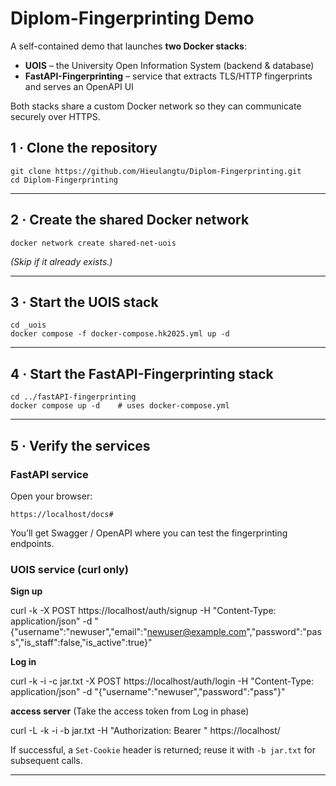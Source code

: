 # Diplom-Fingerprinting Demo

A self-contained demo that launches **two Docker stacks**:

- **UOIS** – the University Open Information System (backend & database)
- **FastAPI-Fingerprinting** – service that extracts TLS/HTTP fingerprints and serves an OpenAPI UI

Both stacks share a custom Docker network so they can communicate securely over HTTPS.

## 1 · Clone the repository

    git clone https://github.com/Hieulangtu/Diplom-Fingerprinting.git
    cd Diplom-Fingerprinting

---

## 2 · Create the shared Docker network

    docker network create shared-net-uois

_(Skip if it already exists.)_

---

## 3 · Start the **UOIS** stack

    cd _uois
    docker compose -f docker-compose.hk2025.yml up -d

---

## 4 · Start the **FastAPI-Fingerprinting** stack

    cd ../fastAPI-fingerprinting
    docker compose up -d    # uses docker-compose.yml

---

## 5 · Verify the services

### FastAPI service

Open your browser:

    https://localhost/docs#

You’ll get Swagger / OpenAPI where you can test the fingerprinting endpoints.

### UOIS service (curl only)

**Sign up**

curl -k -X POST https://localhost/auth/signup -H "Content-Type: application/json" -d "{\"username\":\"newuser\",\"email\":\"newuser@example.com\",\"password\":\"pass\",\"is_staff\":false,\"is_active\":true}"

**Log in**

curl -k -i -c jar.txt -X POST https://localhost/auth/login -H "Content-Type: application/json" -d "{\"username\":\"newuser\",\"password\":\"pass\"}"

**access server** (Take the access token from Log in phase)

curl -L -k -i -b jar.txt -H "Authorization: Bearer <Token>" https://localhost/

If successful, a `Set-Cookie` header is returned; reuse it with `-b jar.txt` for subsequent calls.

---
